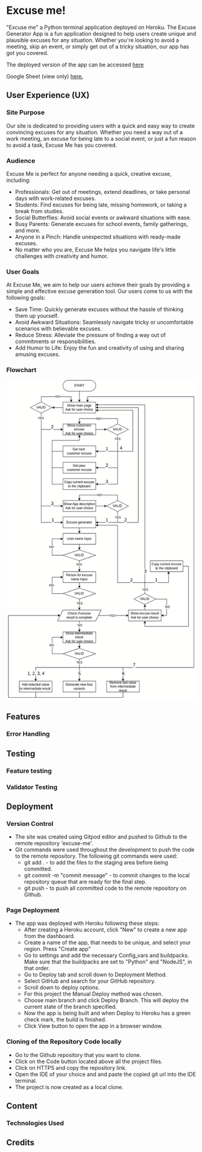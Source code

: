 # Excuse me!

"Excuse me" a Python terminal application deployed on Heroku.
The Excuse Generator App is a fun application designed to help users create unique and plausible excuses for any situation.
Whether you're looking to avoid a meeting, skip an event, or simply get out of a tricky situation, our app has got you covered.

The deployed version of the app can be accessed [here](https://excuse-me-fe33fb7ffa8d.herokuapp.com/)

Google Sheet (view only) [here.](https://docs.google.com/spreadsheets/d/1gNPjJa_Dcd1mdzmPWuY7RFV419DvwEJb8JBrkBt6M9g/edit?usp=sharing)

## User Experience (UX)

### Site Purpose
Our site is dedicated to providing users with a quick and easy way to create convincing excuses for any situation.
Whether you need a way out of a work meeting, an excuse for being late to a social event, or just a fun reason to avoid a task, Excuse Me has you covered.
### Audience
Excuse Me is perfect for anyone needing a quick, creative excuse, including:

- Professionals: Get out of meetings, extend deadlines, or take personal days with work-related excuses.
- Students: Find excuses for being late, missing homework, or taking a break from studies.
- Social Butterflies: Avoid social events or awkward situations with ease.
- Busy Parents: Generate excuses for school events, family gatherings, and more.
- Anyone in a Pinch: Handle unexpected situations with ready-made excuses.
- No matter who you are, Excuse Me helps you navigate life's little challenges with creativity and humor.

### User Goals
At Excuse Me, we aim to help our users achieve their goals by providing a simple and effective excuse generation tool. Our users come to us with the following goals:

- Save Time: Quickly generate excuses without the hassle of thinking them up yourself.
- Avoid Awkward Situations: Seamlessly navigate tricky or uncomfortable scenarios with believable excuses.
- Reduce Stress: Alleviate the pressure of finding a way out of commitments or responsibilities.
- Add Humor to Life: Enjoy the fun and creativity of using and sharing amusing excuses.

### Flowchart
![Image of the flowchart of the game](./documentation/diagram_drawio.png)


## Features


### Error Handling


## Testing


### Feature testing


### Validator Testing


## Deployment

### Version Control
-   The site was created using Gitpod editor and pushed to Github to the remote repository 'excuse-me'.
-   Git commands were used throughout the development to push the code to the remote repository. The following git commands were used:
    -   git add .  - to add the files to the staging area before being committed.
    -   git commit -m "commit message" - to commit changes to the local repository queue that are ready for the final step.
    -   git push - to push all committed code to the remote repository on Github.

### Page Deployment
-   The app was deployed with Heroku following these steps:
    -   After creating a Heroku account, click "New" to create a new app from the dashboard.
    -   Create a name of the app, that needs to be unique, and select your region. Press "Create app"
    -   Go to settings and add the necessary Config_vars and buildpacks. Make sure that the buildpacks are set to "Python" and "NodeJS", in that order.
    -   Go to Deploy tab and scroll down to Deployment Method.
    -   Select GitHub and search for your GitHub repository.
    -   Scroll down to deploy options.
    -   For this project the Manual Deploy method was chosen.
    -   Choose main branch and click Deploy Branch. This will deploy the current state of the branch specified.
    -   Now the app is being built and when Deploy to Heroku has a green check mark, the build is finished.
    -   Click View button to open the app in a browser window.

### Cloning of the Repository Code locally
-   Go to the Github repository that you want to clone.
-   Click on the Code button located above all the project files.
-   Click on HTTPS and copy the repository link.
-   Open the IDE of your choice and and paste the copied git url into the IDE terminal.
-   The project is now created as a local clone.


## Content

### Technologies Used

## Credits
